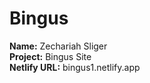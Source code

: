 # Bingus

**Name:** Zechariah Sliger  
**Project:** Bingus Site  
**Netlify URL:** bingus1.netlify.app

